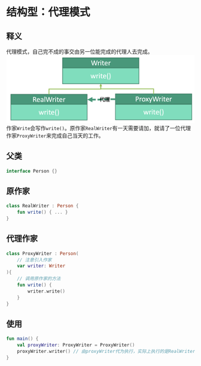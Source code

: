 # 结构型：代理模式


## 释义
代理模式，自己完不成的事交由另一位能完成的代理人去完成。
![c19c222aa00e32333e041890b84f031e](结构型：代理模式.resources/FCF5298B-6F9D-4544-BE60-452E6A27408A.png "代理模式")
作家`Write`会写作`write()`。原作家`RealWriter`有一天需要请加，就请了一位代理作家`ProxyWriter`来完成自己当天的工作。

## 父类
```kotlin
interface Person {}
```

## 原作家
```kotlin
class RealWriter : Person {
    fun write() { ... }
}
```

## 代理作家
```kotlin
class ProxyWriter : Person(
    // 注意引入作家
    var writer: Writer
){
    // 调用原作家的方法
    fun write() { 
        writer.write() 
    }
}
```

## 使用
```kotlin
fun main() {
    val proxyWriter: ProxyWriter = ProxyWriter()
    proxyWriter.writer() // 由proxyWriter代为执行，实际上执行的是RealWriter的方法
}
```
